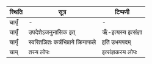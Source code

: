 | स्थिति | सूत्र | टिप्पणी |
| ----- | ------- | ------ |
| चायृँ॑ | - | - |
| चायृँ॑ | उपदेशेऽजनुनासिक इत् | ऋँ-इत्यस्य इत्संज्ञा |
| चायृँ॑ | स्वरितञितः कर्त्रभिप्राये क्रियाफले | इति उभयपदम् |
| चाय् | तस्य लोपः | इत्संज्ञकस्य लोपः |
